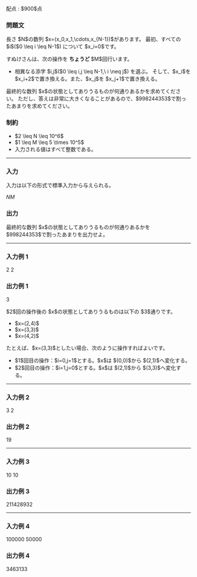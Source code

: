 
<div>

<span>

<span>

<p>
配点 : $900$点
</p>

<div>

<section>

### **問題文**

<p>
長さ $N$の数列 $x=(x_0,x_1,\cdots,x_{N-1})$があります。
最初、すべての $i$($0 \leq i \leq N-1$) について $x_i=0$です。
</p>

<p>
すぬけさんは、次の操作を
<strong>
ちょうど
</strong>
$M$回行います。
</p>

<ul>

<li>
相異なる添字 $i,j$($0 \leq i,j \leq N-1,\ i \neq j$) を選ぶ。 
そして、$x_i$を $x_i+2$で置き換える。また、$x_j$を $x_j+1$で置き換える。
</li>

</ul>

<p>
最終的な数列 $x$の状態としてありうるものが何通りあるかを求めてください。
ただし、答えは非常に大きくなることがあるので、$998244353$で割ったあまりを求めてください。
</p>

</section>

</div>

<div>

<section>

### **制約**

<ul>

<li>
$2 \leq N \leq 10^6$
</li>

<li>
$1 \leq M \leq 5 \times 10^5$
</li>

<li>
入力される値はすべて整数である。
</li>

</ul>

</section>

</div>

---

<div>

<div>

<section>

### **入力**

<p>
入力は以下の形式で標準入力から与えられる。
</p>

<div>

$N$$M$
</div>

</section>

</div>

<div>

<section>

### **出力**

<p>
最終的な数列 $x$の状態としてありうるものが何通りあるかを $998244353$で割ったあまりを出力せよ。
</p>

</section>

</div>

</div>

---

<div>

<section>

### **入力例 1**

<div>

2 2

</div>

</section>

</div>

<div>

<section>

### **出力例 1**

<div>

3

</div>

<p>
$2$回の操作後の $x$の状態としてありうるものは以下の $3$通りです。
</p>

<ul>

<li>
$x=(2,4)$
</li>

<li>
$x=(3,3)$
</li>

<li>
$x=(4,2)$
</li>

</ul>

<p>
たとえば、$x=(3,3)$としたい場合、次のように操作すればよいです。
</p>

<ul>

<li>
$1$回目の操作：$i=0,j=1$とする。$x$は $(0,0)$から $(2,1)$へ変化する。
</li>

<li>
$2$回目の操作：$i=1,j=0$とする。$x$は $(2,1)$から $(3,3)$へ変化する。
</li>

</ul>

</section>

</div>

---

<div>

<section>

### **入力例 2**

<div>

3 2

</div>

</section>

</div>

<div>

<section>

### **出力例 2**

<div>

19

</div>

</section>

</div>

---

<div>

<section>

### **入力例 3**

<div>

10 10

</div>

</section>

</div>

<div>

<section>

### **出力例 3**

<div>

211428932

</div>

</section>

</div>

---

<div>

<section>

### **入力例 4**

<div>

100000 50000

</div>

</section>

</div>

<div>

<section>

### **出力例 4**

<div>

3463133

</div>

</section>

</div>

</span>

</span>

</div>
